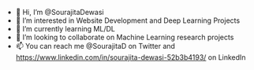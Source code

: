 - 👋 Hi, I’m @SourajitaDewasi
- 👀 I’m interested in Website Development and Deep Learning Projects
- 🌱 I’m currently learning ML/DL
- 💞️ I’m looking to collaborate on Machine Learning research projects
- 📫 You can reach me @SourajitaD on Twitter and https://www.linkedin.com/in/sourajita-dewasi-52b3b4193/ on LinkedIn

<!---
SourajitaDewasi/SourajitaDewasi is a ✨ special ✨ repository because its `README.md` (this file) appears on your GitHub profile.
You can click the Preview link to take a look at your changes.
--->
